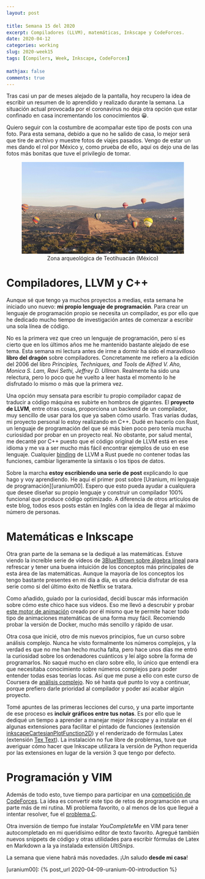 ```yaml
---
layout: post

title: Semana 15 del 2020
excerpt: Compiladores (LLVM), matemáticas, Inkscape y CodeForces.
date: 2020-04-12
categories: working
slug: 2020-week15
tags: [Compilers, Week, Inkscape, CodeForces]

mathjax: false
comments: true
---
```


Tras casi un par de meses alejado de la pantalla, hoy recupero la idea de
escribir un resumen de lo aprendido y realizado durante la semana.
La situación actual provocada por el coronavirus no deja otra opción que estar
confinado en casa incrementando los conocimientos 😀.

Quiero seguir con la costumbre de acompañar este tipo de posts con una foto.
Para esta semana, debido a que no he salido de casa, lo mejor será que tire de
archivo y muestre fotos de viajes pasados.
Vengo de estar un mes dando el rol por México y, como prueba de ello, aquí os
dejo una de las fotos más bonitas que tuve el privilegio de tomar.

<figure style="text-align: center">
<img src="/assets/images/2020_04_12_teotihuacan.jpg"
     alt="Zona arqueológica de Teotihuacán (México)"/>
<figcaption>Zona arqueológica de Teotihuacán (México)</figcaption>
</figure>


# Compiladores, LLVM y C++

Aunque sé que tengo ya muchos proyectos a medias, esta semana he iniciado uno
nuevo: **mi propio lenguaje de programación**.
Para crear un lenguaje de programación propio se necesita un compilador, es
por ello que he dedicado mucho tiempo de investigación antes de comenzar a
escribir una sola línea de código.

No es la primera vez que creo un lenguaje de programación, pero sí es cierto
que en los últimos años me he mantenido bastante alejado de ese tema.
Esta semana mi lectura antes de irme a dormir ha sido el maravilloso
**libro del dragón** sobre compiladores.
Concretamente me refiero a la edición del 2006 del libro
*Principles, Techniques, and Tools* de
*Alfred V. Aho, Monica S. Lam, Ravi Sethi, Jeffrey D. Ullman*.
Realmente ha sido una relectura, pero lo poco que he vuelto a leer hasta el
momento lo he disfrutado lo mismo o más que la primera vez.

Una opción muy sensata para escribir tu propio compilador capaz de traducir a
código máquina es subirte en hombros de gigantes.
El **proyecto de LLVM**, entre otras cosas, proporciona un backend de un
compilador, muy sencillo de usar para los que ya saben cómo usarlo.
Tras varias dudas, mi proyecto personal lo estoy realizando en C++.
Dudé en hacerlo con Rust, un lenguaje de programación del que sé más bien poco
pero tenía mucha curiosidad por probar en un proyecto real.
No obstante, por salud mental, me decanté por C++ puesto que el código original
de LLVM está en ese idioma y me va a ser mucho más fácil encontrar ejemplos
de uso en ese lenguaje.
Cualquier [binding][wikipediaBinding] de LLVM a Rust puede no contener todas
las funciones, cambiar ligeramente la sintaxis o los tipos de datos.

Sobre la marcha **estoy escribiendo una serie de post** explicando lo que hago
y voy aprendiendo.
He aquí el primer post sobre [Uranium, mi lenguaje de programación][uranium00].
Espero que esto pueda ayudar a cualquiera que desee diseñar su propio lenguaje
y construir un compilador 100% funcional que produce código optimizado.
A diferencia de otros artículos de este blog, todos esos posts están en Inglés
con la idea de llegar al máximo número de personas.


# Matemáticas e Inkscape

Otra gran parte de la semana se la dediqué a las matemáticas.
Estuve viendo la increíble serie de vídeos de
[3Blue1Brown sobre álgebra lineal][essenceLinearAlgebra]
para refrescar y tener una buena intuición de los conceptos más principales
de esta área de las matemáticas.
Aunque la mayoría de los conceptos los tengo bastante presentes en mi día a
día, es una delicia disfrutar de esa serie como si del último éxito de Netflix
se tratara.

Como añadido, guiado por la curiosidad, decidí buscar más información sobre
cómo este chico hace sus vídeos.
Eso me llevó a descrubir y probar
[este motor de animación][manim]
creado por él mismo que te permite hacer todo tipo de animaciones matemáticas
de una forma muy fácil.
Recomiendo probar la versión de Docker, mucho más sencillo y rápido de usar.

Otra cosa que inicié, otro de mis nuevos principios, fue un curso sobre
análisis complejo.
Nunca he visto formalmente los números complejos, y la verdad es que no me han
hecho mucha falta, pero hace unos días me entró la curiosidad sobre los
ordenadores cuánticos y leí algo sobre la forma de programarlos.
No saqué mucho en claro sobre ello, lo único que entendí era que necesitaba
conocimiento sobre números complejos para poder entender todas esas teorías
locas.
Así que me puse a ello con este curso de Coursera de
[análisis complejo][courseraComplejo].
No sé hasta qué punto lo voy a continuar, porque prefiero darle prioridad al
compilador y poder así acabar algún proyecto.

Tomé apuntes de las primeras lecciones del curso, y una parte importante de ese
proceso es **incluir gráficos entre tus notas**.
Es por ello que le dediqué un tiempo a aprender a manejar mejor *Inkscape* y
a instalar en él algunas extensiones para facilitar el pintado de funciones
(extensión [inkscapeCartesianPlotFunction2D][inkscapePlot])
y el renderizado de fórmulas Latex (extensión [Tex Text][inkscapeTex]).
La instalación no fue libre de problemas, tuve que averiguar cómo hacer que
Inkscape utilizara la versión de Python requerida por las extensiones en lugar
de la versión 3 que tengo por defecto.


# Programación y VIM

Además de todo esto, tuve tiempo para participar en una
[competición de CodeForces][codeforcesContest].
La idea es convertir este tipo de retos de programación en una parte más de mi
rutina.
Mi problema favorito, o al menos de los que llegué a intentar resolver, fue el
[problema C][codeforcesProblemC].

Otra inversión de tiempo fue instalar *YouCompleteMe* en VIM para tener
autocompletado en mi queridísimo editor de texto favorito.
Agregué también nuevos snippets de código y otras utilidades para escribir
fórmulas de Latex en Markdown a la ya instalada extensión *UltiSnips*.

La semana que viene habrá más novedades.
¡Un saludo **desde mi casa**!


[wikipediaBinding]: https://en.wikipedia.org/wiki/Language_binding
[codeforcesContest]: https://codeforces.com/contest/1333
[codeforcesProblemC]: https://codeforces.com/contest/1333/problem/C
[courseraComplejo]: https://www.coursera.org/learn/complex-analysis/
[inkscapePlot]: https://github.com/fsmMLK/inkscapeCartesianPlotFunction2D
[inkscapeTex]: https://github.com/textext/textext
[essenceLinearAlgebra]: https://www.youtube.com/playlist?list=PLZHQObOWTQDPD3MizzM2xVFitgF8hE_ab
[manim]: https://github.com/3b1b/manim/
[uranium00]: {% post_url 2020-04-09-uranium-00-introduction %}

